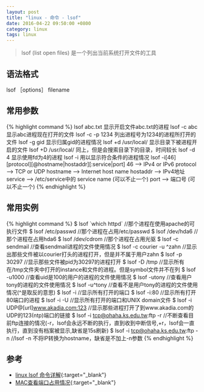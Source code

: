 ```yaml
---
layout: post
title: "linux - 命令 - lsof"
date: 2016-04-22 09:50:00 +0800
category: linux
tags: linux
---
```


> lsof (list open files) 是一个列出当前系统打开文件的工具

## 语法格式
  lsof ［options］ filename

## 常用参数

{% highlight command %}
  lsof abc.txt 显示开启文件abc.txt的进程
  lsof -c abc 显示abc进程现在打开的文件
  lsof -c -p 1234 列出进程号为1234的进程所打开的文件
  lsof -g gid 显示归属gid的进程情况
  lsof +d /usr/local/ 显示目录下被进程开启的文件
  lsof +D /usr/local/ 同上，但是会搜索目录下的目录，时间较长
  lsof -d 4 显示使用fd为4的进程
  lsof -i 用以显示符合条件的进程情况
  lsof -i[46] [protocol][@hostname|hostaddr][:service|port]
    46 --> IPv4 or IPv6
    protocol --> TCP or UDP
    hostname --> Internet host name
    hostaddr --> IPv4地址
    service --> /etc/service中的 service name (可以不止一个)
    port --> 端口号 (可以不止一个)
{% endhighlight %}

## 常用实例

{% highlight command %}
  $ lsof \`which httpd` //那个进程在使用apache的可执行文件
  $ lsof /etc/passwd //那个进程在占用/etc/passwd
  $ lsof /dev/hda6 //那个进程在占用hda6
  $ lsof /dev/cdrom //那个进程在占用光驱
  $ lsof -c sendmail //查看sendmail进程的文件使用情况
  $ lsof -c courier -u ^zahn //显示出那些文件被以courier打头的进程打开，但是并不属于用户zahn
  $ lsof -p 30297 //显示那些文件被pid为30297的进程打开
  $ lsof -D /tmp //显示所有在/tmp文件夹中打开的instance和文件的进程。但是symbol文件并不在列
  $ lsof -u1000 //查看uid是100的用户的进程的文件使用情况
  $ lsof -utony //查看用户tony的进程的文件使用情况
  $ lsof -u^tony //查看不是用户tony的进程的文件使用情况(^是取反的意思)
  $ lsof -i //显示所有打开的端口
  $ lsof -i:80 //显示所有打开80端口的进程
  $ lsof -i -U //显示所有打开的端口和UNIX domain文件
  $ lsof -i UDP@[url]www.akadia.com:123 //显示那些进程打开了到www.akadia.com的UDP的123(ntp)端口的链接
  $ lsof -i tcp@ohaha.ks.edu.tw:ftp -r //不断查看目前ftp连接的情况(-r，lsof会永远不断的执行，直到收到中断信号,+r，lsof会一直执行，直到没有档案被显示,缺省是15s刷新)
  $ lsof -i tcp@ohaha.ks.edu.tw:ftp -n //lsof -n 不将IP转换为hostname，缺省是不加上-n参数
{% endhighlight %}


## 参考
* [linux lsof 命令详解](http://www.cnblogs.com/ggjucheng/archive/2012/01/08/2316599.html){:target="_blank"}
* [MAC查看端口占用情况](http://www.cnblogs.com/edgarli/p/4131682.html){:target="_blank"}